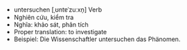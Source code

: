 - untersuchen	[ˌʊntɐˈzuːxn̩]	Verb
- Nghiên cứu, kiểm tra
- Nghĩa: khảo sát, phân tích
- Proper translation: to investigate
- Beispiel: Die Wissenschaftler untersuchen das Phänomen.